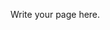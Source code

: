 <!-- 
.. title: QBioBeat
.. slug: qbiobeat
.. date: 2014-07-18 01:17:12 UTC-07:00
.. tags: 
.. link: 
.. template: github-project.tmpl
.. author: ShadowKyogre
.. description: 
.. type: text
-->

Write your page here.
